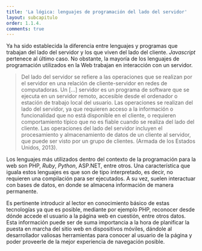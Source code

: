 ```yaml
---
title: 'La lógica: lenguajes de programación del lado del servidor'
layout: subcapitulo
order: 1.1.4.
comments: true
---
```


Ya ha sido establecida la diferencia entre lenguajes y programas que trabajan del lado del servidor y los que viven del lado del cliente. _Javascript_ pertenece al último caso. No obstante, la mayoría de los lenguajes de programación utilizados en la Web trabajan en interacción con un servidor.

> Del lado del servidor se refiere a las operaciones que se realizan por el servidor en una relación de cliente-servidor en redes de computadoras. Un […] servidor es un programa de software que se ejecuta en un servidor remoto, accesible desde el ordenador o estación de trabajo local del usuario. Las operaciones se realizan del lado del servidor, ya que requieren acceso a la información o funcionalidad que no está disponible en el cliente, o requieren comportamiento típico que no es fiable cuando se realiza del lado del cliente. Las operaciones del lado del servidor incluyen el
procesamiento y almacenamiento de datos de un cliente al servidor, que puede ser visto por un grupo de clientes. (Armada de los Estados Unidos, 2013).

Los lenguajes más utilizados dentro del contexto de la programación para la web son PHP, _Ruby_, _Python_, ASP.NET, entre otros. Una característica que iguala estos lenguajes es que son de tipo interpretado, es decir, no requieren una compilación para ser ejecutados. A su vez, suelen interactuar con bases de datos, en donde se almacena información de manera permanente.

Es pertinente introducir al lector en conocimiento básico de estas tecnologías ya que es posible, mediante por ejemplo PHP, reconocer desde dónde accede el usuario a la página web en cuestión, entre otros datos. Esta información puede ser de suma importancia a la hora de planificar la puesta en marcha del sitio web en dispositivos móviles, dándole al desarrollador valiosas herramientas para conocer al  usuario de la página y poder proveerle de la mejor experiencia de navegación posible.
